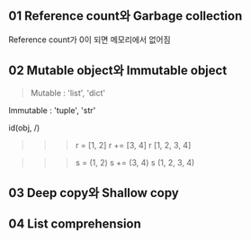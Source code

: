 ## 01 Reference count와 Garbage collection
Reference count가 0이 되면 메모리에서 없어짐
## 02 Mutable object와 Immutable object
>Mutable : 'list', 'dict'

Immutable : 'tuple', 'str'

  id(obj, /)

  >>> r = [1, 2]
  >>> r += [3, 4]
  >>> r
  [1, 2, 3, 4]

  >>> s = (1, 2)
  >>> s += (3, 4)
  >>> s
  (1, 2, 3, 4)



## 03 Deep copy와 Shallow copy
## 04 List comprehension
